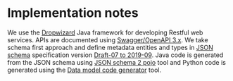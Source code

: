 # Implementation notes

We use the [Dropwizard](https://www.dropwizard.io/en/latest/) Java framework for developing Restful web services. APIs are documented using [Swagger/OpenAPI 3.x](https://swagger.io/specification/). We take schema first approach and define metadata entities and types in [JSON schema](https://json-schema.org/) specification version [Draft-07 to 2019-09](https://json-schema.org/draft/2019-09/release-notes.html). Java code is generated from the JSON schema using [JSON schema 2 pojo](https://www.jsonschema2pojo.org/) tool and Python code is generated using the [Data model code generator](https://github.com/koxudaxi/datamodel-code-generator) tool.


